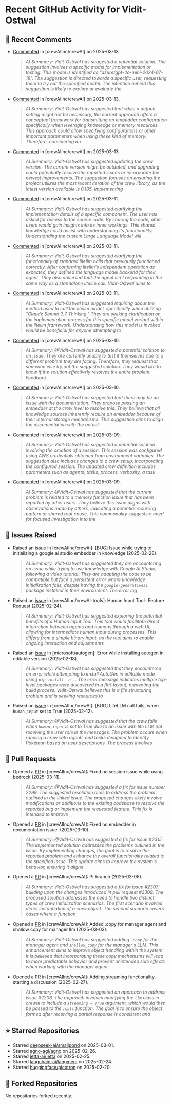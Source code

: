 # Recent GitHub Activity for Vidit-Ostwal

## 💬 Recent Comments
- [Commented](https://github.com/crewAIInc/crewAI/issues/2358#issuecomment-2720931279) in [crewAIInc/crewAI] on 2025-03-13.
  > *AI Summary: Vidit-Ostwal has suggested a potential solution. The suggestion involves a specific model for implementation or testing. This model is identified as "azure/gpt-4o-mini-2024-07-18". The suggestion is directed towards a specific user, requesting them to try out the specified model. The intention behind this suggestion is likely to explore or evaluate the*
- [Commented](https://github.com/crewAIInc/crewAI/pull/2317#issuecomment-2720071374) in [crewAIInc/crewAI] on 2025-03-13.
  > *AI Summary: Vidit-Ostwal has suggested that while a default setting might not be necessary, the current approach offers a conceptual framework for transmitting an embedder configuration specifically when leveraging knowledge or memory resources. This approach could allow specifying configurations or other important parameters when using these kind of memory. Therefore, considering an*
- [Commented](https://github.com/crewAIInc/crewAI/issues/2353#issuecomment-2719728243) in [crewAIInc/crewAI] on 2025-03-13.
  > *AI Summary: Vidit-Ostwal has suggested updating the crew version. The current version might be outdated, and upgrading could potentially resolve the reported issues or incorporate the newest improvements. The suggestion focuses on ensuring the project utilizes the most recent iteration of the crew library, as the latest version available is 0.105. Implementing*
- [Commented](https://github.com/crewAIInc/crewAI/issues/2333#issuecomment-2713871910) in [crewAIInc/crewAI] on 2025-03-11.
  > *AI Summary: Vidit-Ostwal has suggested clarifying the implementation details of a specific component. The user has asked for access to the source code. By sharing the code, other users would gain insights into its inner workings. This shared knowledge could assist with understanding its functionality. Understanding the custom Large Language Model will*
- [Commented](https://github.com/crewAIInc/crewAI/issues/2323#issuecomment-2712558515) in [crewAIInc/crewAI] on 2025-03-11.
  > *AI Summary: Vidit-Ostwal has suggested clarifying the functionality of standard litellm calls that previously functioned correctly. After confirming litellm's independent operation as expected, they defined the language model backend for their agent. They also observed that the agent isn't responding in the same way as a standalone litellm call. Vidit-Ostwal aims to*
- [Commented](https://github.com/crewAIInc/crewAI/issues/2323#issuecomment-2712545138) in [crewAIInc/crewAI] on 2025-03-11.
  > *AI Summary: Vidit-Ostwal has suggested inquiring about the method used to call the litellm model, specifically when utilizing "Claude Sonnet 3.7 Thinking." They are seeking clarification on the implementation process for this specific model variant within the litellm framework. Understanding how this model is invoked would be beneficial for anyone attempting to*
- [Commented](https://github.com/crewAIInc/crewAI/issues/2315#issuecomment-2711305609) in [crewAIInc/crewAI] on 2025-03-10.
  > *AI Summary: @Vidit-Ostwal has suggested a potential solution to an issue. They are currently unable to test it themselves due to a different problem they are facing. Therefore, they request that someone else try out the suggested solution. They would like to know if the solution effectively resolves the entire problem. Feedback*
- [Commented](https://github.com/crewAIInc/crewAI/issues/2315#issuecomment-2711290893) in [crewAIInc/crewAI] on 2025-03-10.
  > *AI Summary: Vidit-Ostwal has suggested that there may be an issue with the documentation. They propose passing an embedder at the crew level to resolve this. They believe that all knowledge sources inherently require an embedder because of their internal storage mechanisms. This suggestion aims to align the documentation with the actual*
- [Commented](https://github.com/crewAIInc/crewAI/issues/2299#issuecomment-2708734819) in [crewAIInc/crewAI] on 2025-03-09.
  > *AI Summary: Vidit-Ostwal has suggested a potential solution involving the creation of a session. This session was configured using AWS credentials obtained from environment variables. The suggestion also includes changes to a crew setup, incorporating the configured session. The updated crew definition includes parameters such as agents, tasks, process, verbosity, a task*
- [Commented](https://github.com/crewAIInc/crewAI/issues/2299#issuecomment-2708734402) in [crewAIInc/crewAI] on 2025-03-09.
  > *AI Summary: @Vidit-Ostwal has suggested that the current problem is related to a memory function issue that has been reported by other users. They believe this issue aligns with observations made by others, indicating a potential recurring pattern or shared root cause. This commonality suggests a need for focused investigation into the*

## 🐛 Issues Raised
- Raised an [issue](https://github.com/crewAIInc/crewAI/issues/2255) in [crewAIInc/crewAI]: [BUG] Issue while trying to initializing a google ai studio embedder in knowledge (2025-02-28).
  > *AI Summary: Vidit-Ostwal has suggested they are encountering an issue while trying to use knowledge with Google AI Studio, following a video tutorial. They are adapting the code to be compatible but face a persistent error where knowledge initialization fails, despite having the `google-generativeai` package installed in their environment. The error log*
- Raised an [issue](https://github.com/crewAIInc/crewAI-tools/issues/223) in [crewAIInc/crewAI-tools]: Human Input Tool- Feature Request (2025-02-24).
  > *AI Summary: Vidit-Ostwal has suggested exploring the potential benefits of a Human Input Tool. This tool would facilitate direct interaction between agents and humans through a web UI, allowing for intermediate human input during processes. This differs from a simple binary input, as the tool aims to enable ongoing interaction and adjustments*
- Raised an [issue](https://github.com/microsoft/autogen/issues/5591) in [microsoft/autogen]: Error while installing autogen in editable version (2025-02-18).
  > *AI Summary: Vidit-Ostwal has suggested that they encountered an error while attempting to install AutoGen in editable mode using `pip install -e .`. The error message indicates multiple top-level packages were discovered in a flat-layout, preventing the build process. Vidit-Ostwal believes this is a file structuring problem and is seeking resources to*
- Raised an [issue](https://github.com/crewAIInc/crewAI/issues/2111) in [crewAIInc/crewAI]: [BUG] LiteLLM call fails, when `human_input` set to True (2025-02-12).
  > *AI Summary: @Vidit-Ostwal has suggested that the crew fails when `human_input` is set to True due to an issue with lite LLM not receiving the user role in the messages. The problem occurs when running a crew with agents and tasks designed to identify Pokémon based on user descriptions. The process involves*

## 🚀 Pull Requests
- Opened a [PR](https://github.com/crewAIInc/crewAI/pull/2337) in [crewAIInc/crewAI]: Fixed no session issue while using bedrock (2025-03-11).
  > *AI Summary: @Vidit-Ostwal has suggested a fix for issue number 2299. The suggested resolution aims to address the problem outlined in the linked issue. The proposed changes likely involve modifications or additions to the existing codebase to resolve the reported bug or implement the requested feature. This fix is intended to improve*
- Opened a [PR](https://github.com/crewAIInc/crewAI/pull/2317) in [crewAIInc/crewAI]: Fixed no embedder in documentation issue. (2025-03-10).
  > *AI Summary: @Vidit-Ostwal has suggested a fix for issue #2315. The implemented solution addresses the problems outlined in the issue. By implementing changes, the goal is to resolve the reported problem and enhance the overall functionality related to the specified issue. This update aims to improve the system's behavior, ensuring it aligns*
- Opened a [PR](https://github.com/crewAIInc/crewAI/pull/2312) in [crewAIInc/crewAI]: Pr branch (2025-03-08).
  > *AI Summary: Vidit-Ostwal has suggested a fix for issue #2307, building upon the changes introduced in pull request #2309. The proposed solution addresses the need to handle two distinct types of crew initialization scenarios. The first scenario involves direct instantiation of a crew object. The second scenario covers cases where a function*
- Opened a [PR](https://github.com/crewAIInc/crewAI/pull/2265) in [crewAIInc/crewAI]: Added .copy for manager agent and shallow copy for manager llm (2025-03-03).
  > *AI Summary: Vidit-Ostwal has suggested adding `.copy` for the manager agent and `shallow_copy` for the manager's LLM. This enhancement aims to improve object handling within the system. It is believed that incorporating these copy mechanisms will lead to more predictable behavior and prevent unintended side effects when working with the manager agent*
- Opened a [PR](https://github.com/crewAIInc/crewAI/pull/2247) in [crewAIInc/crewAI]: Adding streaming functionality, starting a discussion (2025-02-27).
  > *AI Summary: Vidit-Ostwal has suggested an approach to address issue #2206. The approach involves modifying the `llm` class in crewai to include a `streaming = True` argument, which would then be passed to the `.call` function. The goal is to ensure the object formed after receiving a partial response is consistent and*

## ⭐ Starred Repositories
- Starred [deepseek-ai/smallpond](https://github.com/deepseek-ai/smallpond) on 2025-03-01.
- Starred [agno-agi/agno](https://github.com/agno-agi/agno) on 2025-02-26.
- Starred [letta-ai/letta](https://github.com/letta-ai/letta) on 2025-02-25.
- Starred [langchain-ai/langmem](https://github.com/langchain-ai/langmem) on 2025-02-24.
- Starred [huggingface/picotron](https://github.com/huggingface/picotron) on 2025-02-20.

## 🍴 Forked Repositories
No repositories forked recently.
